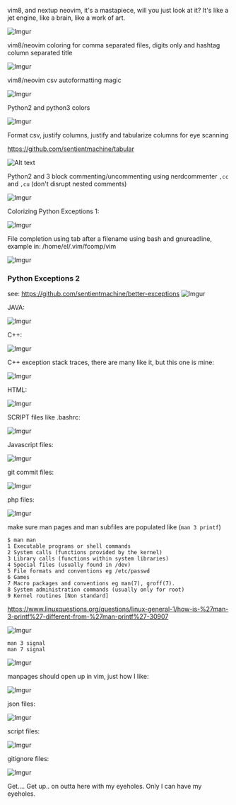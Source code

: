 
vim8, and nextup neovim, it's a mastapiece, will you just look at it?  It's like a jet engine, like a brain, like a work of art.

![Imgur](https://i.imgur.com/cuRKO1V.png)


vim8/neovim coloring for comma separated files, digits only and hashtag column separated title

![Imgur]( https://i.imgur.com/oJORRB9.png )

vim8/neovim csv autoformatting magic

![Imgur](https://i.imgur.com/FVjbmCz.gif )

Python2 and python3 colors

![Imgur](http://i.imgur.com/SH1bNBR.png)

Format csv, justify columns, justify and tabularize columns for eye scanning

https://github.com/sentientmachine/tabular

![Alt text](https://i.imgur.com/TtZMpVg.gif?raw=true "this text shows when user hovers mouse")

Python2 and 3 block commenting/uncommenting using nerdcommenter `,cc` and `,cu` (don't disrupt nested comments)

![Imgur](https://i.imgur.com/rXkyB1P.gif )

Colorizing Python Exceptions 1:

![Imgur](https://i.imgur.com/e4Zj7au.png)

File completion using tab after a filename using bash and gnureadline, example in: /home/el/.vim/fcomp/vim

![Imgur](https://i.imgur.com/eaMKKTu.gif)

### Python Exceptions 2

see: https://github.com/sentientmachine/better-exceptions
![Imgur](https://i.imgur.com/3eteAt4.png)


JAVA:

![Imgur](http://i.imgur.com/d27fa1d.png)


C++:

![Imgur](https://i.imgur.com/yGgAGrj.png)

C++ exception stack traces, there are many like it, but this one is mine:

![Imgur](https://i.imgur.com/ZCG0B4r.png)



HTML:

![Imgur](http://i.imgur.com/hl2G0U8.png)

SCRIPT files like .bashrc:

![Imgur](http://i.imgur.com/kWPuoXe.png)

Javascript files:

![Imgur](http://i.imgur.com/1CIp26j.png)

git commit files:

![Imgur](http://i.imgur.com/xhrgFWQ.jpg)

php files:

![Imgur](https://i.imgur.com/9qK5R9j.png)


make sure man pages and man subfiles are populated like (`man 3 printf`)

    $ man man
    1 Executable programs or shell commands
    2 System calls (functions provided by the kernel)
    3 Library calls (functions within system libraries)
    4 Special files (usually found in /dev)
    5 File formats and conventions eg /etc/passwd
    6 Games
    7 Macro packages and conventions eg man(7), groff(7).
    8 System administration commands (usually only for root)
    9 Kernel routines [Non standard]

https://www.linuxquestions.org/questions/linux-general-1/how-is-%27man-3-printf%27-different-from-%27man-printf%27-30907


![Imgur](http://i.imgur.com/gpC5GK4.png)

    man 3 signal
    man 7 signal

![Imgur]( https://i.imgur.com/pA65bI8.png)

manpages should open up in vim, just how I like:

![Imgur]( https://i.imgur.com/kDZZizQ.png)

json files:

![Imgur](https://i.imgur.com/7NTpWIT.png)

script files: 

![Imgur](https://i.imgur.com/m3J1z7L.png)

gitignore files: 

![Imgur](https://i.imgur.com/tSwNdmo.png)

Get.... Get up.. on outta here with my eyeholes.  Only I can have my eyeholes.  

